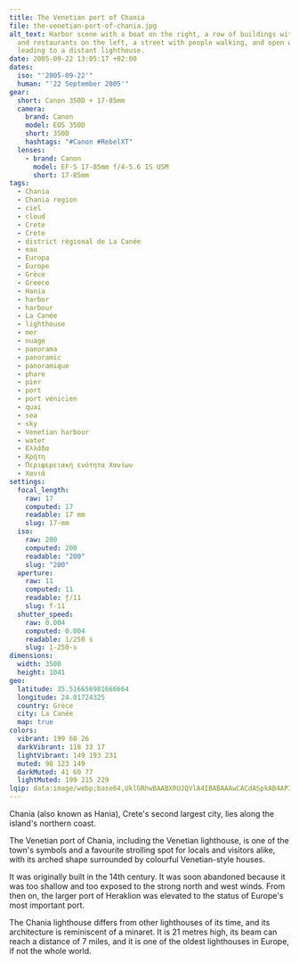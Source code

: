 ```yaml
---
title: The Venetian port of Chania
file: the-venetian-port-of-chania.jpg
alt_text: Harbor scene with a boat on the right, a row of buildings with shops
  and restaurants on the left, a street with people walking, and open water
  leading to a distant lighthouse.
date: 2005-09-22 13:05:17 +02:00
dates:
  iso: "'2005-09-22'"
  human: "'22 September 2005'"
gear:
  short: Canon 350D + 17-85mm
  camera:
    brand: Canon
    model: EOS 350D
    short: 350D
    hashtags: "#Canon #RebelXT"
  lenses:
    - brand: Canon
      model: EF-S 17-85mm f/4-5.6 IS USM
      short: 17-85mm
tags:
  - Chania
  - Chania region
  - ciel
  - cloud
  - Crete
  - Crète
  - district régional de La Canée
  - eau
  - Europa
  - Europe
  - Grèce
  - Greece
  - Hania
  - harbor
  - harbour
  - La Canée
  - lighthouse
  - mer
  - nuage
  - panorama
  - panoramic
  - panoramique
  - phare
  - pier
  - port
  - port vénicien
  - quai
  - sea
  - sky
  - Venetian harbour
  - water
  - Ελλάδα
  - Κρήτη
  - Περιφερειακή ενότητα Χανίων
  - Χανιά
settings:
  focal_length:
    raw: 17
    computed: 17
    readable: 17 mm
    slug: 17-mm
  iso:
    raw: 200
    computed: 200
    readable: "200"
    slug: "200"
  aperture:
    raw: 11
    computed: 11
    readable: ƒ/11
    slug: f-11
  shutter_speed:
    raw: 0.004
    computed: 0.004
    readable: 1/250 s
    slug: 1-250-s
dimensions:
  width: 3500
  height: 1041
geo:
  latitude: 35.516656981666664
  longitude: 24.01724325
  country: Grèce
  city: La Canée
  map: true
colors:
  vibrant: 199 60 26
  darkVibrant: 118 33 17
  lightVibrant: 149 193 231
  muted: 98 123 149
  darkMuted: 41 60 77
  lightMuted: 199 215 229
lqip: data:image/webp;base64,UklGRhwBAABXRUJQVlA4IBABAAAwCACdASpkAB4AP3Gy0GG0rakmIksSkC4JQBk3j4hclXkAKxkKgU/qa8IPeNgMLzo5zHLuq1TnF83qvM8gteU8eyzoMimdJU45gAD667aOqit4xb/W/LF22fGIc7Wx5sRDIoCCdmCoU4ejW9CWnYGhmz9ozNo0H3Q70v+2YNH1oTwQcoI1v0heVWIBwim47I5NFbtysKKsYvswzMjfWtdNG+BG5jCb1oQuZwSZprImOlwRA9H5CIfkiI+5J0x1z5BNXqS7944XEHCG1EbevtgE52CV7oKZLlY1vMFeDF0bhFKQpHQiXfddhNibdasQteZtISo4qxWSwK7afe2ClKedEsNY/mF7AEu9s/cwFEiAAA==
---
```


Chania (also known as Hania), Crete's second largest city, lies along the island's northern coast.

The Venetian port of Chania, including the Venetian lighthouse, is one of the town's symbols and a favourite strolling spot for locals and visitors alike, with its arched shape surrounded by colourful Venetian-style houses.

It was originally built in the 14th century. It was soon abandoned because it was too shallow and too exposed to the strong north and west winds. From then on, the larger port of Heraklion was elevated to the status of Europe's most important port.

The Chania lighthouse differs from other lighthouses of its time, and its architecture is reminiscent of a minaret. It is 21 metres high, its beam can reach a distance of 7 miles, and it is one of the oldest lighthouses in Europe, if not the whole world.
